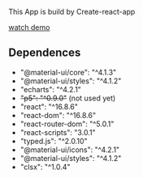 This App is build by Create-react-app

[watch demo](http://10.255.101.184)

## Dependences

- "@material-ui/core": "^4.1.3"
- "@material-ui/styles": "^4.1.2"
- "echarts": "^4.2.1"
- ~~"p5": "^0.9.0"~~ (not used yet)
- "react": "^16.8.6"
- "react-dom": "^16.8.6"
- "react-router-dom": "^5.0.1"
- "react-scripts": "3.0.1"
- "typed.js": "^2.0.10"
- "@material-ui/icons": "^4.2.1"
- "@material-ui/styles": "^4.1.2"
- "clsx": "^1.0.4"